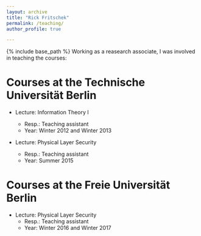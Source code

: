 ```yaml
---
layout: archive
title: "Rick Fritschek"
permalink: /teaching/
author_profile: true

---
```


{% include base_path %}
Working as a reasearch associate, I was involved in teaching the courses:

Courses at the Technische Universität Berlin
======
* Lecture: Information Theory I
  * Resp.: Teaching assistant
  * Year: Winter 2012 and Winter 2013

* Lecture: Physical Layer Security
  * Resp.: Teaching assistant
  * Year: Summer 2015

Courses at the Freie Universität Berlin
======
* Lecture: Physical Layer Security
  * Resp.: Teaching assistant
  * Year: Winter 2016 and Winter 2017
